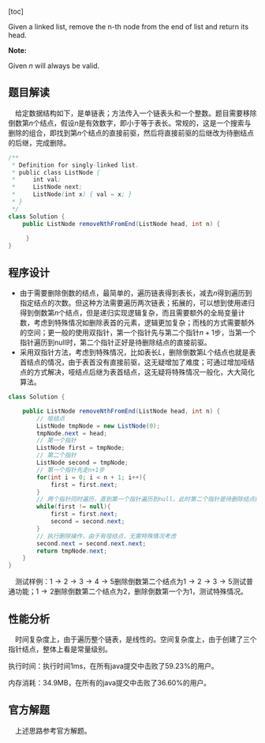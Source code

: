 [toc]

Given a linked list, remove the n-th node from the end of list and return its head.

**Note:**

Given *n* will always be valid.



## 题目解读

&emsp;给定数据结构如下，是单链表；方法传入一个链表头和一个整数。题目需要移除倒数第$n$个结点，假设$n$是有效数字，即小于等于表长。常规的，这是一个搜索与删除的组合，即找到第$n$个结点的直接前驱，然后将直接前驱的后继改为待删结点的后继，完成删除。

```java
/**
 * Definition for singly-linked list.
 * public class ListNode {
 *     int val;
 *     ListNode next;
 *     ListNode(int x) { val = x; }
 * }
 */
class Solution {
    public ListNode removeNthFromEnd(ListNode head, int n) {
        
     }
}
```

## 程序设计

* 由于需要删除倒数的结点，最简单的，遍历链表得到表长，减去$n$得到遍历到指定结点的次数。但这种方法需要遍历两次链表；拓展的，可以想到使用递归得到倒数第$n$个结点，但是递归实现逻辑复杂，而且需要额外的全局变量计数，考虑到特殊情况如删除表首的元素，逻辑更加复杂；而栈的方式需要额外的空间；更一般的使用双指针，第一个指针先与第二个指针$n+1$步，当第一个指针遍历到null时，第二个指针正好是待删除结点的直接前驱。
* 采用双指针方法，考虑到特殊情况，比如表长$L$，删除倒数第$L$个结点也就是表首结点的情况，由于表首没有直接前驱，这无疑增加了难度；可通过增加哑结点的方式解决，哑结点后继为表首结点，这无疑将特殊情况一般化，大大简化算法。

```java
class Solution {

    public ListNode removeNthFromEnd(ListNode head, int n) {
        // 哑结点
        ListNode tmpNode = new ListNode(0);
        tmpNode.next = head;
        // 第一个指针
        ListNode first = tmpNode; 
        // 第二个指针
        ListNode second = tmpNode; 
        // 第一个指针先走n+1步
        for(int i = 0; i < n + 1; i++){
            first = first.next;
        }
        // 两个指针同时遍历，直到第一个指针遍历到null，此时第二个指针是待删除结点的前驱
        while(first != null){
            first = first.next;
            second = second.next;
        }
        // 执行删除操作，由于有哑结点，无需特殊情况考虑
        second.next = second.next.next;
        return tmpNode.next;
    }
}
```

&emsp;测试样例：$1 \to 2 \to 3 \to 4 \to 5$删除倒数第二个结点为$1 \to 2 \to 3 \to 5$测试普通功能；$1 \to 2$删除倒数第二个结点为$2$，删除倒数第一个为$1$，测试特殊情况。

## 性能分析

&emsp;时间复杂度上，由于遍历整个链表，是线性的。空间复杂度上，由于创建了三个指针结点，整体上看是常量级别。

执行时间：执行时间1ms，在所有java提交中击败了59.23%的用户。

内存消耗：34.9MB，在所有的java提交中击败了36.60%的用户。

## 官方解题

&emsp;上述思路参考官方解题。
